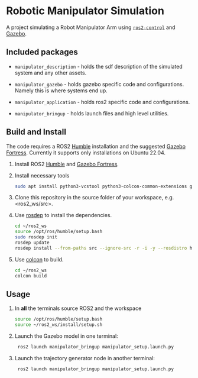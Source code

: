 # Robotic Manipulator Simulation
A project simulating a Robot Manipulator Arm using [`ros2-control`](https://control.ros.org/master/index.html) and [Gazebo](https://gazebosim.org/home).

## Included packages

* `manipulator_description` - holds the sdf description of the simulated system and any other assets.

* `manipulator_gazebo` - holds gazebo specific code and configurations. Namely this is where systems end up.

* `manipulator_application` - holds ros2 specific code and configurations.

* `manipulator_bringup` - holds launch files and high level utilities.


## Build and Install

The code requires a ROS2 [Humble](https://docs.ros.org/en/humble/index.html) installation and the suggested [Gazebo Fortress](https://gazebosim.org/docs/latest/ros_installation). Currently it supports only installations on Ubuntu 22.04.

1. Install ROS2 [Humble](https://docs.ros.org/en/humble/Installation/Ubuntu-Install-Debians.html) and [Gazebo Fortress](https://gazebosim.org/docs/latest/ros_installation).

1. Install necessary tools

    ```bash
    sudo apt install python3-vcstool python3-colcon-common-extensions git wget
    ```
1. Clone this repository in the source folder of your workspace, e.g. <ros2_ws/src>.

1. Use [rosdep](https://docs.ros.org/en/humble/Tutorials/Intermediate/Rosdep.html) to install the dependencies. 

    ```bash
    cd ~/ros2_ws
    source /opt/ros/humble/setup.bash
    sudo rosdep init
    rosdep update
    rosdep install --from-paths src --ignore-src -r -i -y --rosdistro humble
    ```

1. Use [colcon](https://colcon.readthedocs.io/en/released/user/quick-start.html) to build. 
    
    ```bash
    cd ~/ros2_ws
    colcon build
    ```


## Usage

1. In **all** the terminals source ROS2 and the workspace

    ```bash
    source /opt/ros/humble/setup.bash
    source ~/ros2_ws/install/setup.sh
    ```

1. Launch the Gazebo model in one terminal:

    ```bash
     ros2 launch manipulator_bringup manipulator_setup.launch.py
    ```

1. Launch the trajectory generator node in another terminal:

    ```bash
     ros2 launch manipulator_bringup manipulator_setup.launch.py
    ```
